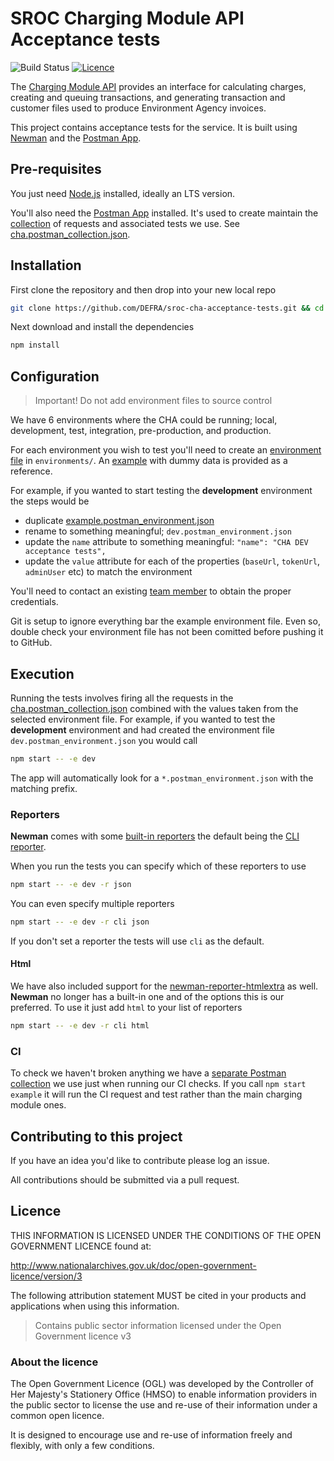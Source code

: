 # SROC Charging Module API Acceptance tests

![Build Status](https://github.com/DEFRA/sroc-cha-acceptance-tests/workflows/CI/badge.svg?branch=main)
[![Licence](https://img.shields.io/badge/Licence-OGLv3-blue.svg)](http://www.nationalarchives.gov.uk/doc/open-government-licence/version/3)

The [Charging Module API](https://github.com/defra/charging-module-api) provides an interface for calculating charges, creating and queuing transactions, and generating transaction and customer files used to produce Environment Agency invoices.

This project contains acceptance tests for the service. It is built using [Newman](https://github.com/postmanlabs/newman) and the [Postman App](https://www.postman.com/downloads/).

## Pre-requisites

You just need [Node.js](https://nodejs.org/en/) installed, ideally an LTS version.

You'll also need the [Postman App](https://www.postman.com/downloads/) installed. It's used to create maintain the [collection](https://learning.postman.com/docs/sending-requests/intro-to-collections/) of requests and associated tests we use. See [cha.postman_collection.json](cha.postman_collection.json).

## Installation

First clone the repository and then drop into your new local repo

```bash
git clone https://github.com/DEFRA/sroc-cha-acceptance-tests.git && cd sroc-cha-acceptance-tests
```

Next download and install the dependencies

```bash
npm install
```

## Configuration

> Important! Do not add environment files to source control

We have 6 environments where the CHA could be running; local, development, test, integration, pre-production, and production.

For each environment you wish to test you'll need to create an [environment file](https://learning.postman.com/docs/sending-requests/managing-environments/) in  `environments/`. An [example](/environments/example.postman_environment.json) with dummy data is provided as a reference.

For example, if you wanted to start testing the **development** environment the steps would be

- duplicate [example.postman_environment.json](/environments/example.postman_environment.json)
- rename to something meaningful; `dev.postman_environment.json`
- update the `name` attribute to something meaningful: `"name": "CHA DEV acceptance tests",`
- update the `value` attribute for each of the properties (`baseUrl`, `tokenUrl`, `adminUser` etc) to match the environment

You'll need to contact an existing [team member](https://github.com/DEFRA/sroc-service-team) to obtain the proper credentials.

Git is setup to ignore everything bar the example environment file. Even so, double check your environment file has not been comitted before pushing it to GitHub.

## Execution

Running the tests involves firing all the requests in the [cha.postman_collection.json](cha.postman_collection.json) combined with the values taken from the selected environment file. For example, if you wanted to test the **development** environment and had created the environment file `dev.postman_environment.json` you would call

```bash
npm start -- -e dev
```

The app will automatically look for a `*.postman_environment.json` with the matching prefix.

### Reporters

**Newman** comes with some [built-in reporters](https://github.com/postmanlabs/newman#reporters) the default being the [CLI reporter](https://github.com/postmanlabs/newman#cli-reporter).

When you run the tests you can specify which of these reporters to use

```bash
npm start -- -e dev -r json
```

You can even specify multiple reporters

```bash
npm start -- -e dev -r cli json
```

If you don't set a reporter the tests will use `cli` as the default.

#### Html

We have also included support for the [newman-reporter-htmlextra](https://github.com/DannyDainton/newman-reporter-htmlextra) as well. **Newman** no longer has a built-in one and of the options this is our preferred. To use it just add `html` to your list of reporters

```bash
npm start -- -e dev -r cli html
```

### CI

To check we haven't broken anything we have a [separate Postman collection](/ci.postman_collection.json) we use just when running our CI checks. If you call `npm start example` it will run the CI request and test rather than the main charging module ones.

## Contributing to this project

If you have an idea you'd like to contribute please log an issue.

All contributions should be submitted via a pull request.

## Licence

THIS INFORMATION IS LICENSED UNDER THE CONDITIONS OF THE OPEN GOVERNMENT LICENCE found at:

<http://www.nationalarchives.gov.uk/doc/open-government-licence/version/3>

The following attribution statement MUST be cited in your products and applications when using this information.

> Contains public sector information licensed under the Open Government licence v3

### About the licence

The Open Government Licence (OGL) was developed by the Controller of Her Majesty's Stationery Office (HMSO) to enable information providers in the public sector to license the use and re-use of their information under a common open licence.

It is designed to encourage use and re-use of information freely and flexibly, with only a few conditions.
